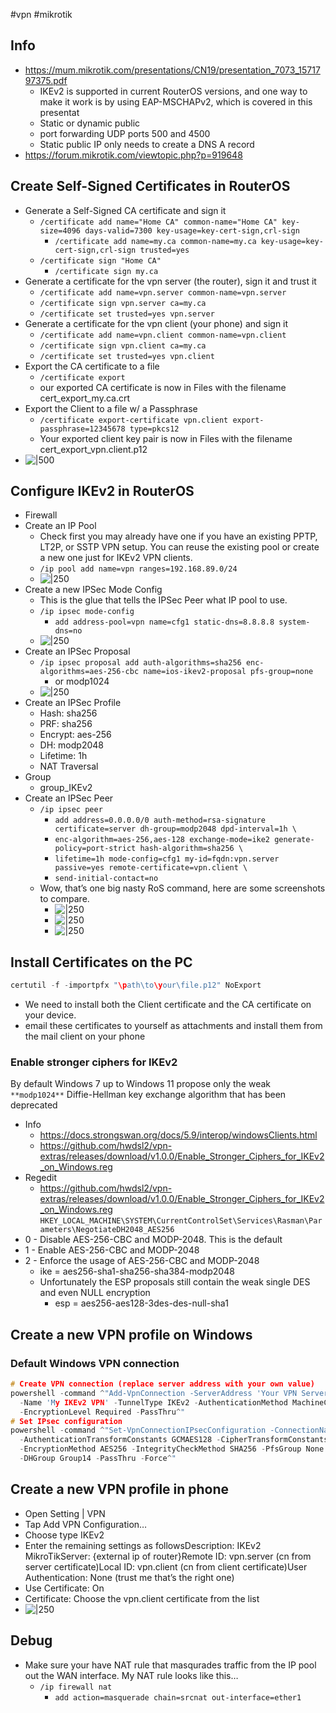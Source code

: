 #vpn #mikrotik 
## Info
- https://mum.mikrotik.com/presentations/CN19/presentation_7073_1571797375.pdf
	- IKEv2 is supported in current RouterOS versions, and one way to make it work is by using EAP-MSCHAPv2, which is covered in this presentat
	- Static or dynamic public 
	-  port forwarding UDP ports 500 and 4500
	- Static public IP only needs to create a DNS A record
- https://forum.mikrotik.com/viewtopic.php?p=919648


## Create Self-Signed Certificates in RouterOS
- Generate a Self-Signed CA certificate and sign it
	- `/certificate add name="Home CA" common-name="Home CA" key-size=4096 days-valid=7300 key-usage=key-cert-sign,crl-sign`
		- `/certificate add name=my.ca common-name=my.ca key-usage=key-cert-sign,crl-sign trusted=yes`
	- `/certificate sign "Home CA"`
		- `/certificate sign my.ca`
- Generate a certificate for the vpn server (the router), sign it and trust it
	- `/certificate add name=vpn.server common-name=vpn.server`
	- `/certificate sign vpn.server ca=my.ca`
	- `/certificate set trusted=yes vpn.server`
- Generate a certificate for the vpn client (your phone) and sign it
	- `/certificate add name=vpn.client common-name=vpn.client`
	- `/certificate sign vpn.client ca=my.ca`
	- `/certificate set trusted=yes vpn.client`
- Export the CA certificate to a file
	- `/certificate export`
	- our exported CA certificate is now in Files with the filename cert_export_my.ca.crt
- Export the Client to a file w/ a Passphrase
	- `/certificate export-certificate vpn.client export-passphrase=12345678 type=pkcs12`
	- Your exported client key pair is now in Files with the filename cert_export_vpn.client.p12
- ![|500](mikrotik-export-certificates-ikev2.png.webp)

## Configure IKEv2 in RouterOS
- Firewall
- Create an IP Pool
	- Check first you may already have one if you have an existing PPTP, LT2P, or SSTP VPN setup. You can reuse the existing pool or create a new one just for IKEv2 VPN clients.
	- `/ip pool add name=vpn ranges=192.168.89.0/24`
	- ![|250](ikev2-ip-pool-vpn.png.webp)
- Create a new IPSec Mode Config
	- This is the glue that tells the IPSec Peer what IP pool to use.
	- `/ip ipsec mode-config`
		- `add address-pool=vpn name=cfg1 static-dns=8.8.8.8 system-dns=no`
	- ![|250](ikev2-ipsec-mode-config-467x270.png.webp)
- Create an IPSec Proposal
	- `/ip ipsec proposal add auth-algorithms=sha256 enc-algorithms=aes-256-cbc name=ios-ikev2-proposal pfs-group=none`
		- or modp1024
	- ![|250](IKEv2-IPSec-Proposal-for-Apple-IOS.png.webp)
- Create an IPSec Profile
	- Hash: sha256
	- PRF: sha256
	- Encrypt: aes-256
	- DH: modp2048
	- Lifetime: 1h
	- NAT Traversal
- Group
	- group_IKEv2
- Create an IPSec Peer
	- `/ip ipsec peer`
		- `add address=0.0.0.0/0 auth-method=rsa-signature certificate=server dh-group=modp2048 dpd-interval=1h \`
		- `enc-algorithm=aes-256,aes-128 exchange-mode=ike2 generate-policy=port-strict hash-algorithm=sha256 \`
		- `lifetime=1h mode-config=cfg1 my-id=fqdn:vpn.server passive=yes remote-certificate=vpn.client \`
		- `send-initial-contact=no`
	- Wow, that’s one big nasty RoS command, here are some screenshots to compare.
		- ![|250](IKEv2-IPSec-Peer-General.png.webp)
		- ![|250](IKEv2-IPSec-Peer-Advanced.png.webp)
		- ![|250](IKEv2-IPSec-Peer-Encryption.png.webp)
## Install Certificates on the PC
```c
certutil -f -importpfx "\path\to\your\file.p12" NoExport
```
- We need to install both the Client certificate and the CA certificate on your device.
- email these certificates to yourself as attachments and install them from the mail client on your phone

### Enable stronger ciphers for IKEv2
By default Windows 7 up to Windows 11 propose only the weak `**modp1024**` Diffie-Hellman key exchange algorithm that has been deprecated
- Info
	- https://docs.strongswan.org/docs/5.9/interop/windowsClients.html
	- https://github.com/hwdsl2/vpn-extras/releases/download/v1.0.0/Enable_Stronger_Ciphers_for_IKEv2_on_Windows.reg
- Regedit
	- https://github.com/hwdsl2/vpn-extras/releases/download/v1.0.0/Enable_Stronger_Ciphers_for_IKEv2_on_Windows.reg
`HKEY_LOCAL_MACHINE\SYSTEM\CurrentControlSet\Services\Rasman\Parameters\NegotiateDH2048_AES256`
- 0 - Disable AES-256-CBC and MODP-2048. This is the default
- 1 - Enable AES-256-CBC and MODP-2048
- 2 - Enforce the usage of AES-256-CBC and MODP-2048
	- ike = aes256-sha1-sha256-sha384-modp2048
	- Unfortunately the ESP proposals still contain the weak single DES and even NULL encryption
		- esp = aes256-aes128-3des-des-null-sha1

## Create a new VPN profile on Windows
### Default Windows VPN connection
```c
# Create VPN connection (replace server address with your own value)
powershell -command ^"Add-VpnConnection -ServerAddress 'Your VPN Server IP (or DNS name)' ^
  -Name 'My IKEv2 VPN' -TunnelType IKEv2 -AuthenticationMethod MachineCertificate ^
  -EncryptionLevel Required -PassThru^"
# Set IPsec configuration
powershell -command ^"Set-VpnConnectionIPsecConfiguration -ConnectionName 'My IKEv2 VPN' ^
  -AuthenticationTransformConstants GCMAES128 -CipherTransformConstants GCMAES128 ^
  -EncryptionMethod AES256 -IntegrityCheckMethod SHA256 -PfsGroup None ^
  -DHGroup Group14 -PassThru -Force^"
```


## Create a new VPN profile in phone
- Open Setting | VPN
- Tap Add VPN Configuration…
- Choose type IKEv2
- Enter the remaining settings as followsDescription: IKEv2 MikroTikServer: {external ip of router}Remote ID: vpn.server (cn from server certificate)Local ID: vpn.client (cn from client certificate)User Authentication: None (trust me that’s the right one)
- Use Certificate: On
- Certificate: Choose the vpn.client certificate from the list
- ![|250](95651-595x1024.jpg.webp)

## Debug
- Make sure your have NAT rule that masqurades traffic from the IP pool out the WAN interface. My NAT rule looks like this…
	- `/ip firewall nat`
		- `add action=masquerade chain=srcnat out-interface=ether1`